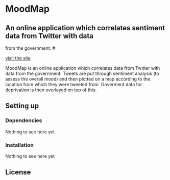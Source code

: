 # MoodMap

## An online application which correlates sentiment data from Twitter with data 
from the government. #

[visit the site](http://themoodmap.co.uk/)

MoodMap is an online application which correlates data from Twitter with data 
from the government. Tweets are put through sentiment analysis (to assess the 
overall mood) and then plotted on a map according to the location from which 
they were tweeted from. Goverment data for deprivation is then overlayed on 
top of this.

## Setting up

### Dependencies

Nothing to see here yet

### Installation

Nothing to see here yet

## License
